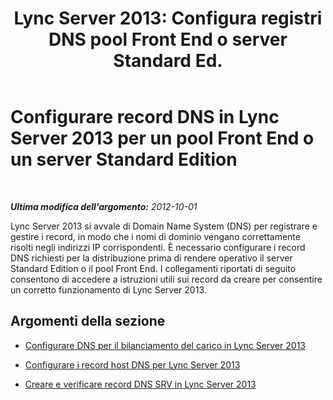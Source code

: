 ﻿---
title: "Lync Server 2013: Configura registri DNS pool Front End o server Standard Ed."
TOCTitle: Configurare record DNS per un pool Front End o un server Standard Edition
ms:assetid: 02871f2f-6c99-49e6-b441-cd21b16d38ee
ms:mtpsurl: https://technet.microsoft.com/it-it/library/Gg398079(v=OCS.15)
ms:contentKeyID: 49299502
ms.date: 08/24/2015
mtps_version: v=OCS.15
ms.translationtype: HT
---

# Configurare record DNS in Lync Server 2013 per un pool Front End o un server Standard Edition

 

_**Ultima modifica dell'argomento:** 2012-10-01_

Lync Server 2013 si avvale di Domain Name System (DNS) per registrare e gestire i record, in modo che i nomi di dominio vengano correttamente risolti negli indirizzi IP corrispondenti. È necessario configurare i record DNS richiesti per la distribuzione prima di rendere operativo il server Standard Edition o il pool Front End. I collegamenti riportati di seguito consentono di accedere a istruzioni utili sui record da creare per consentire un corretto funzionamento di Lync Server 2013.

## Argomenti della sezione

  - [Configurare DNS per il bilanciamento del carico in Lync Server 2013](lync-server-2013-configure-dns-for-load-balancing.md)

  - [Configurare i record host DNS per Lync Server 2013](lync-server-2013-configure-dns-host-records.md)

  - [Creare e verificare record DNS SRV in Lync Server 2013](lync-server-2013-create-and-verify-dns-srv-records.md)

